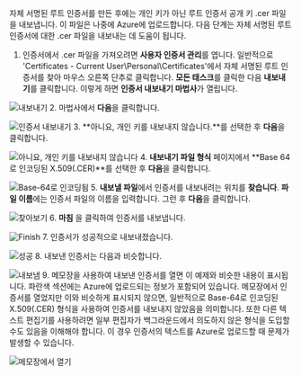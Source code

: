 자체 서명된 루트 인증서를 만든 후에는 개인 키가 아닌 루트 인증서 공개 키 .cer 파일을 내보냅니다. 이 파일은 나중에 Azure에 업로드합니다. 다음 단계는 자체 서명된 루트 인증서에 대한 .cer 파일을 내보내는 데 도움이 됩니다.

1. 인증서에서 .cer 파일을 가져오려면 **사용자 인증서 관리**를 엽니다. 일반적으로 'Certificates - Current User\Personal\Certificates'에서 자체 서명된 루트 인증서를 찾아 마우스 오른쪽 단추로 클릭합니다. **모든 태스크**를 클릭한 다음 **내보내기**를 클릭합니다. 이렇게 하면 **인증서 내보내기 마법사**가 열립니다.

  ![내보내기](./media/vpn-gateway-certificates-export-public-key-include/export.png)
2. 마법사에서 **다음**을 클릭합니다.

  ![인증서 내보내기](./media/vpn-gateway-certificates-export-public-key-include/exportwizard.png)
3. **아니요, 개인 키를 내보내지 않습니다.**를 선택한 후 **다음**을 클릭합니다.

  ![아니요, 개인 키를 내보내지 않습니다](./media/vpn-gateway-certificates-export-public-key-include/notprivatekey.png)
4. **내보내기 파일 형식** 페이지에서 **Base 64로 인코딩된 X.509(.CER)**를 선택한 후 **다음**을 클릭합니다.

  ![Base-64로 인코딩됨](./media/vpn-gateway-certificates-export-public-key-include/base64.png)
5. **내보낼 파일**에서 인증서를 내보내려는 위치를 **찾습니다**. **파일 이름**에는 인증서 파일의 이름을 입력합니다. 그런 후 **다음**을 클릭합니다.

  ![찾아보기](./media/vpn-gateway-certificates-export-public-key-include/browse.png)
6. **마침** 을 클릭하여 인증서를 내보냅니다.

  ![Finish](./media/vpn-gateway-certificates-export-public-key-include/finish.png)
7. 인증서가 성공적으로 내보내졌습니다.

  ![성공](./media/vpn-gateway-certificates-export-public-key-include/success.png)
8. 내보낸 인증서는 다음과 비슷합니다.

  ![내보냄](./media/vpn-gateway-certificates-export-public-key-include/exported.png)
9. 메모장을 사용하여 내보낸 인증서를 열면 이 예제와 비슷한 내용이 표시됩니다. 파란색 섹션에는 Azure에 업로드되는 정보가 포함되어 있습니다. 메모장에서 인증서를 열었지만 이와 비슷하게 표시되지 않으면, 일반적으로 Base-64로 인코딩된 X.509(.CER) 형식을 사용하여 인증서를 내보내지 않았음을 의미합니다. 또한 다른 텍스트 편집기를 사용하려면 일부 편집자가 백그라운드에서 의도하지 않은 형식을 도입할 수도 있음을 이해해야 합니다. 이 경우 인증서의 텍스트를 Azure로 업로드할 때 문제가 발생할 수 있습니다.

  ![메모장에서 열기](./media/vpn-gateway-certificates-export-public-key-include/notepad.png)